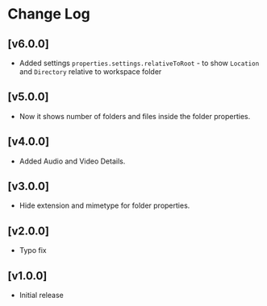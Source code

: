 # Change Log

## [v6.0.0]

- Added settings `properties.settings.relativeToRoot` - to show `Location` and `Directory` relative to workspace folder

## [v5.0.0]

- Now it shows number of folders and files inside the folder properties.

## [v4.0.0]

- Added Audio and Video Details.

## [v3.0.0]

- Hide extension and mimetype for folder properties.

## [v2.0.0]

- Typo fix

## [v1.0.0]

- Initial release
